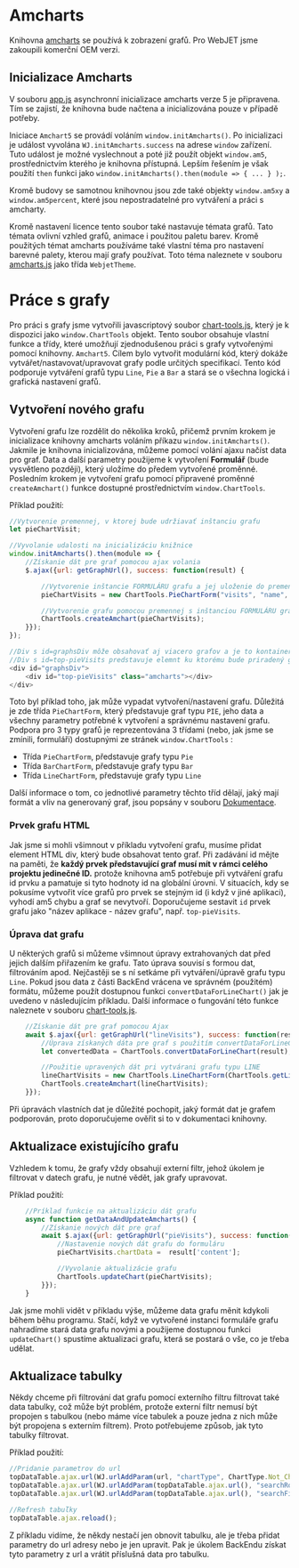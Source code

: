 # Amcharts

Knihovna [amcharts](http://amcharts.com) se používá k zobrazení grafů. Pro WebJET jsme zakoupili komerční OEM verzi.

## Inicializace Amcharts

V souboru [app.js](../../../../../src/main/webapp/admin/v9/src/js/app.js) asynchronní inicializace amcharts verze 5 je připravena. Tím se zajistí, že knihovna bude načtena a inicializována pouze v případě potřeby.

Iniciace `Amchart5` se provádí voláním `window.initAmcharts()`. Po inicializaci je událost vyvolána `WJ.initAmcharts.success` na adrese `window` zařízení. Tuto událost je možné vyslechnout a poté již použít objekt `window.am5`, prostřednictvím kterého je knihovna přístupná. Lepším řešením je však použití `then` funkci jako `window.initAmcharts().then(module => { ... } );`.

Kromě budovy se samotnou knihovnou jsou zde také objekty `window.am5xy` a `window.am5percent`, které jsou nepostradatelné pro vytváření a práci s amcharty.

Kromě nastavení licence tento soubor také nastavuje témata grafů. Tato témata ovlivní vzhled grafů, animace i použitou paletu barev. Kromě použitých témat amcharts používáme také vlastní téma pro nastavení barevné palety, kterou mají grafy používat. Toto téma naleznete v souboru [amcharts.js](../../../../../src/main/webapp/admin/v9/src/js/libs/chart/amcharts.js) jako třída `WebjetTheme`.

# Práce s grafy

Pro práci s grafy jsme vytvořili javascriptový soubor [chart-tools.js](../../../../../src/main/webapp/admin/v9/src/js/libs/chart/chart-tools.js), který je k dispozici jako `window.ChartTools` objekt. Tento soubor obsahuje vlastní funkce a třídy, které umožňují zjednodušenou práci s grafy vytvořenými pomocí knihovny. `Amchart5`. Cílem bylo vytvořit modulární kód, který dokáže vytvářet/nastavovat/upravovat grafy podle určitých specifikací. Tento kód podporuje vytváření grafů typu `Line`, `Pie` a `Bar` a stará se o všechna logická i grafická nastavení grafů.

## Vytvoření nového grafu

Vytvoření grafu lze rozdělit do několika kroků, přičemž prvním krokem je inicializace knihovny amcharts voláním příkazu `window.initAmcharts()`. Jakmile je knihovna inicializována, můžeme pomocí volání ajaxu načíst data pro graf. Data a další parametry použijeme k vytvoření **Formulář** (bude vysvětleno později), který uložíme do předem vytvořené proměnné. Posledním krokem je vytvoření grafu pomocí připravené proměnné `createAmchart()` funkce dostupné prostřednictvím `window.ChartTools`.

Příklad použití:

```javascript
//Vytvorenie premennej, v ktorej bude udržiavať inštanciu grafu
let pieChartVisit;

//Vyvolanie udalosti na inicializáciu knižnice
window.initAmcharts().then(module => {
    //Získanie dát pre graf pomocou ajax volania
    $.ajax({url: getGraphUrl(), success: function(result) {

        //Vytvorenie inštancie FORMULÁRU grafu a jej uloženie do premennej
        pieChartVisits = new ChartTools.PieChartForm("visits", "name", '[[#{stat.top.pieChart}]]', "top-pieVisits", result['content']);

        //Vytvorenie grafu pomocou premennej s inštanciou FORMULÁRU grafu
        ChartTools.createAmchart(pieChartVisits);
    }});
});

//Div s id=graphsDiv môže obsahovať aj viacero grafov a je to kontainer na grafy s určitým nastaveným štýlom
//Div s id=top-pieVisits predstavuje elemnt ku ktorému bude priradený graf
<div id="graphsDiv">
    <div id="top-pieVisits" class="amcharts"></div>
</div>
```

Toto byl příklad toho, jak může vypadat vytvoření/nastavení grafu. Důležitá je zde třída `PieChartForm`, který představuje graf typu `PIE`, jeho data a všechny parametry potřebné k vytvoření a správnému nastavení grafu. Podpora pro 3 typy grafů je reprezentována 3 třídami (nebo, jak jsme se zmínili, formuláři) dostupnými ze stránek `window.ChartTools` :
- Třída `PieChartForm`, představuje grafy typu `Pie`
- Třída `BarChartForm`, představuje grafy typu `Bar`
- Třída `LineChartForm`, představuje grafy typu `Line`

Další informace o tom, co jednotlivé parametry těchto tříd dělají, jaký mají formát a vliv na generovaný graf, jsou popsány v souboru [Dokumentace](statjs.md).

### Prvek grafu HTML

Jak jsme si mohli všimnout v příkladu vytvoření grafu, musíme přidat element HTML div, který bude obsahovat tento graf. Při zadávání id mějte na paměti, že **každý prvek představující graf musí mít v rámci celého projektu jedinečné ID.** protože knihovna am5 potřebuje při vytváření grafu id prvku a pamatuje si tyto hodnoty id na globální úrovni. V situacích, kdy se pokusíme vytvořit více grafů pro prvek se stejným id (i když v jiné aplikaci), vyhodí am5 chybu a graf se nevytvoří. Doporučujeme sestavit `id` prvek grafu jako "název aplikace - název grafu", např. `top-pieVisits`.

### Úprava dat grafu

U některých grafů si můžeme všimnout úpravy extrahovaných dat před jejich dalším přiřazením ke grafu. Tato úprava souvisí s formou dat, filtrováním apod. Nejčastěji se s ní setkáme při vytváření/úpravě grafu typu `Line`. Pokud jsou data z části BackEnd vrácena ve správném (použitém) formátu, můžeme použít dostupnou funkci `convertDataForLineChart()` jak je uvedeno v následujícím příkladu. Další informace o fungování této funkce naleznete v souboru [chart-tools.js](../../../../../src/main/webapp/admin/v9/src/js/libs/chart/chart-tools.js).

```javascript
    //Získanie dát pre graf pomocou Ajax
    await $.ajax({url: getGraphUrl("lineVisits"), success: function(result) {
        //Úprava získaných dáta pre graf s použitím convertDataForLineChart() fn
        let convertedData = ChartTools.convertDataForLineChart(result);

        //Použitie upravených dát pri vytvárani grafu typu LINE
        lineChartVisits = new ChartTools.LineChartForm(ChartTools.getLineChartYAxeNameObjs(["visits"], [undefined]), "dayDate", '[[#{stat.top.lineChart}]]', "top-lineVisits", convertedData, ChartTools.DateType.Days);
        ChartTools.createAmchart(lineChartVisits);
    }});
```

Při úpravách vlastních dat je důležité pochopit, jaký formát dat je grafem podporován, proto doporučujeme ověřit si to v dokumentaci knihovny.

## Aktualizace existujícího grafu

Vzhledem k tomu, že grafy vždy obsahují externí filtr, jehož úkolem je filtrovat v datech grafu, je nutné vědět, jak grafy upravovat.

Příklad použití:

```javascript
    //Príklad funkcie na aktualizáciu dát grafu
    async function getDataAndUpdateAmcharts() {
        //Získanie nových dát pre graf
        await $.ajax({url: getGraphUrl("pieVisits"), success: function(result) {
            //Nastavenie nových dát grafu do formuláru
            pieChartVisits.chartData =  result['content'];

            //Vyvolanie aktualizácie grafu
            ChartTools.updateChart(pieChartVisits);
        }});
    }
```

Jak jsme mohli vidět v příkladu výše, můžeme data grafu měnit kdykoli během běhu programu. Stačí, když ve vytvořené instanci formuláře grafu nahradíme stará data grafu novými a použijeme dostupnou funkci `updateChart()` spustíme aktualizaci grafu, která se postará o vše, co je třeba udělat.

## Aktualizace tabulky

Někdy chceme při filtrování dat grafu pomocí externího filtru filtrovat také data tabulky, což může být problém, protože externí filtr nemusí být propojen s tabulkou (nebo máme více tabulek a pouze jedna z nich může být propojena s externím filtrem). Proto potřebujeme způsob, jak tyto tabulky filtrovat.

Příklad použití:

```javascript
//Pridanie parametrov do url
topDataTable.ajax.url(WJ.urlAddParam(url, "chartType", ChartType.Not_Chart));
topDataTable.ajax.url(WJ.urlAddParam(topDataTable.ajax.url(), "searchRootDir", $('#rootDir').val()));
topDataTable.ajax.url(WJ.urlAddParam(topDataTable.ajax.url(), "searchFilterBotsOut", $('#botFilterOut').is(':checked')));

//Refresh tabuľky
topDataTable.ajax.reload();
```

Z příkladu vidíme, že někdy nestačí jen obnovit tabulku, ale je třeba přidat parametry do url adresy nebo je jen upravit. Pak je úkolem BackEndu získat tyto parametry z url a vrátit příslušná data pro tabulku.
